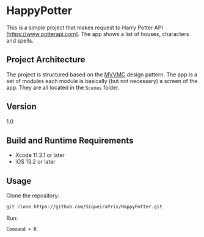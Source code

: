 # HappyPotter
This is a simple project that makes request to Harry Potter API [https://www.potterapi.com]. The app shows a list of houses, characters and spells.

## Project Architecture

The project is structured based on the [MVVMC](https://www.runtastic.com/blog/en/mvvmc-adapting-the-mvvm-design-pattern-at-runtastic/) design pattern. The app is a set of modules each module is basically (but not necessary) a screen of the app. They are all located in the  `Scenes`  folder. 

## Version 
1.0

## Build and Runtime Requirements

 - Xcode 11.3.1 or later
 - iOS 13.2 or later

## Usage

Clone the repository:

    git clone https://github.com/SiqueiraYris/HappyPotter.git

Run:

    Command + R
